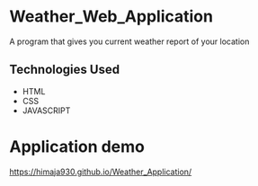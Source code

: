 # Weather_Web_Application
A program that gives you current weather report of your location

## Technologies Used
  - HTML
  - CSS
  - JAVASCRIPT


# Application demo
https://himaja930.github.io/Weather_Application/

